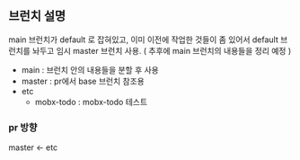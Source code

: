 ## 브런치 설명

main 브런치가 default 로 잡혀있고, 이미 이전에 작업한 것들이 좀 있어서 
default 브런치를 놔두고 임시 master 브런치 사용. ( 추후에 main 브런치의 내용들을 정리 예정 )

- main : 브런치 안의 내용들을 분할 후 사용
- master : pr에서 base 브런치 참조용
- etc 
  - mobx-todo : mobx-todo 테스트

### pr 방향
master <- etc
